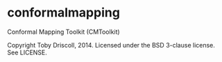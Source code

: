conformalmapping
================

Conformal Mapping Toolkit (CMToolkit)

Copyright Toby Driscoll, 2014.
Licensed under the BSD 3-clause license. See LICENSE.
